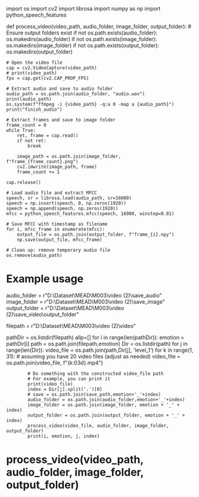 import os
import cv2
import librosa
import numpy as np
import python_speech_features

def process_video(video_path, audio_folder, image_folder, output_folder):
    # Ensure output folders exist
    if not os.path.exists(audio_folder):
        os.makedirs(audio_folder)
    if not os.path.exists(image_folder):
        os.makedirs(image_folder)
    if not os.path.exists(output_folder):
        os.makedirs(output_folder)

    # Open the video file
    cap = cv2.VideoCapture(video_path)
    # print(video_path)
    fps = cap.get(cv2.CAP_PROP_FPS)

    # Extract audio and save to audio folder
    audio_path = os.path.join(audio_folder, "audio.wav")
    print(audio_path)
    os.system(f"ffmpeg -i {video_path} -q:a 0 -map a {audio_path}")
    print("finish_audio")

    # Extract frames and save to image folder
    frame_count = 0
    while True:
        ret, frame = cap.read()
        if not ret:
            break

        image_path = os.path.join(image_folder, f"frame_{frame_count}.png")
        cv2.imwrite(image_path, frame)
        frame_count += 1

    cap.release()

    # Load audio file and extract MFCC
    speech, sr = librosa.load(audio_path, sr=16000)
    speech = np.insert(speech, 0, np.zeros(1920))
    speech = np.append(speech, np.zeros(1920))
    mfcc = python_speech_features.mfcc(speech, 16000, winstep=0.01)

    # Save MFCC with timestamp as filename
    for i, mfcc_frame in enumerate(mfcc):
        output_file = os.path.join(output_folder, f"frame_{i}.npy")
        np.save(output_file, mfcc_frame)

    # Clean up: remove temporary audio file
    os.remove(audio_path)

# Example usage
audio_folder = r"D:\Dataset\MEAD\M003\video (2)\save_audio"
image_folder = r"D:\Dataset\MEAD\M003\video (2)\save_image"
output_folder = r"D:\Dataset\MEAD\M003\video (2)\save_video\output_folder"



filepath = r"D:\Dataset\MEAD\M003\video (2)\video"

pathDir = os.listdir(filepath)
allp=[]
for i in range(len(pathDir)):
    emotion = pathDir[i]
    path = os.path.join(filepath,emotion)
    Dir = os.listdir(path)
    for j in range(len(Dir)):
        video_file = os.path.join(path,Dir[j], 'level_1')
        for k in range(1, 31):  # assuming you have 20 video files (adjust as needed)
            video_file = os.path.join(video_file, f"{k:03d}.mp4")

            # Do something with the constructed video_file path
            # For example, you can print it
            print(video_file)
            index = Dir[j].split('.')[0]
            # save = os.path.join(save_path,emotion+'_'+index)
            audio_folder = os.path.join(audio_folder,emotion+'_'+index)
            image_folder = os.path.join(image_folder, emotion + '_' + index)
            output_folder = os.path.join(output_folder, emotion + '_' + index)
            process_video(video_file, audio_folder, image_folder, output_folder)
            print(i, emotion, j, index)

# process_video(video_path, audio_folder, image_folder, output_folder)
